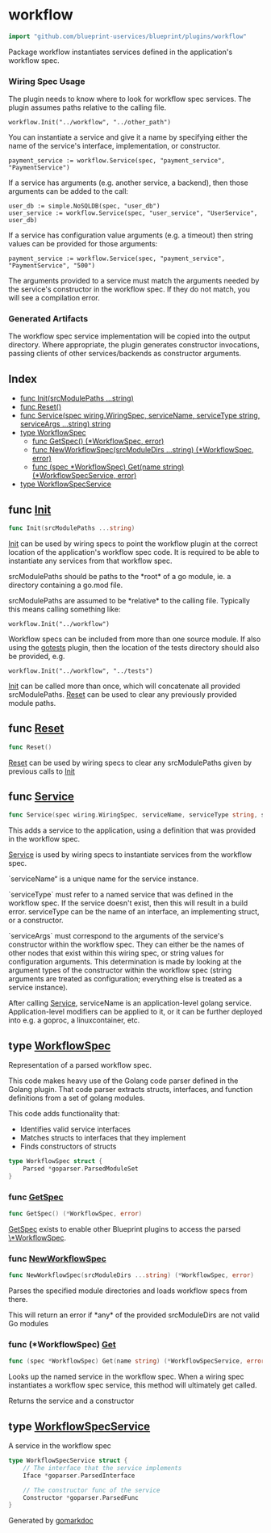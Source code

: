 <!-- Code generated by gomarkdoc. DO NOT EDIT -->

# workflow

```go
import "github.com/blueprint-uservices/blueprint/plugins/workflow"
```

Package workflow instantiates services defined in the application's workflow spec.

### Wiring Spec Usage

The plugin needs to know where to look for workflow spec services. The plugin assumes paths relative to the calling file.

```
workflow.Init("../workflow", "../other_path")
```

You can instantiate a service and give it a name by specifying either the name of the service's interface, implementation, or constructor.

```
payment_service := workflow.Service(spec, "payment_service", "PaymentService")
```

If a service has arguments \(e.g. another service, a backend\), then those arguments can be added to the call:

```
user_db := simple.NoSQLDB(spec, "user_db")
user_service := workflow.Service(spec, "user_service", "UserService", user_db)
```

If a service has configuration value arguments \(e.g. a timeout\) then string values can be provided for those arguments:

```
payment_service := workflow.Service(spec, "payment_service", "PaymentService", "500")
```

The arguments provided to a service must match the arguments needed by the service's constructor in the workflow spec. If they do not match, you will see a compilation error.

### Generated Artifacts

The workflow spec service implementation will be copied into the output directory. Where appropriate, the plugin generates constructor invocations, passing clients of other services/backends as constructor arguments.

## Index

- [func Init\(srcModulePaths ...string\)](<#Init>)
- [func Reset\(\)](<#Reset>)
- [func Service\(spec wiring.WiringSpec, serviceName, serviceType string, serviceArgs ...string\) string](<#Service>)
- [type WorkflowSpec](<#WorkflowSpec>)
  - [func GetSpec\(\) \(\*WorkflowSpec, error\)](<#GetSpec>)
  - [func NewWorkflowSpec\(srcModuleDirs ...string\) \(\*WorkflowSpec, error\)](<#NewWorkflowSpec>)
  - [func \(spec \*WorkflowSpec\) Get\(name string\) \(\*WorkflowSpecService, error\)](<#WorkflowSpec.Get>)
- [type WorkflowSpecService](<#WorkflowSpecService>)


<a name="Init"></a>
## func [Init](<https://github.com/blueprint-uservices/blueprint/blob/main/plugins/workflow/wiring.go#L71>)

```go
func Init(srcModulePaths ...string)
```

[Init](<#Init>) can be used by wiring specs to point the workflow plugin at the correct location of the application's workflow spec code. It is required to be able to instantiate any services from that workflow spec.

srcModulePaths should be paths to the \*root\* of a go module, ie. a directory containing a go.mod file.

srcModulePaths are assumed to be \*relative\* to the calling file. Typically this means calling something like:

```
workflow.Init("../workflow")
```

Workflow specs can be included from more than one source module. If also using the [gotests](<https://github.com/Blueprint-uServices/blueprint/tree/main/plugins/gotests>) plugin, then the location of the tests directory should also be provided, e.g.

```
workflow.Init("../workflow", "../tests")
```

[Init](<#Init>) can be called more than once, which will concatenate all provided srcModulePaths. [Reset](<#Reset>) can be used to clear any previously provided module paths.

<a name="Reset"></a>
## func [Reset](<https://github.com/blueprint-uservices/blueprint/blob/main/plugins/workflow/wiring.go#L85>)

```go
func Reset()
```

[Reset](<#Reset>) can be used by wiring specs to clear any srcModulePaths given by previous calls to [Init](<#Init>)

<a name="Service"></a>
## func [Service](<https://github.com/blueprint-uservices/blueprint/blob/main/plugins/workflow/wiring.go#L132>)

```go
func Service(spec wiring.WiringSpec, serviceName, serviceType string, serviceArgs ...string) string
```

This adds a service to the application, using a definition that was provided in the workflow spec.

[Service](<#Service>) is used by wiring specs to instantiate services from the workflow spec.

\`serviceName“ is a unique name for the service instance.

\`serviceType\` must refer to a named service that was defined in the workflow spec. If the service doesn't exist, then this will result in a build error. serviceType can be the name of an interface, an implementing struct, or a constructor.

\`serviceArgs\` must correspond to the arguments of the service's constructor within the workflow spec. They can either be the names of other nodes that exist within this wiring spec, or string values for configuration arguments. This determination is made by looking at the argument types of the constructor within the workflow spec \(string arguments are treated as configuration; everything else is treated as a service instance\).

After calling [Service](<#Service>), serviceName is an application\-level golang service. Application\-level modifiers can be applied to it, or it can be further deployed into e.g. a goproc, a linuxcontainer, etc.

<a name="WorkflowSpec"></a>
## type [WorkflowSpec](<https://github.com/blueprint-uservices/blueprint/blob/main/plugins/workflow/workflowspec.go#L23-L25>)

Representation of a parsed workflow spec.

This code makes heavy use of the Golang code parser defined in the Golang plugin. That code parser extracts structs, interfaces, and function definitions from a set of golang modules.

This code adds functionality that:

- Identifies valid service interfaces
- Matches structs to interfaces that they implement
- Finds constructors of structs

```go
type WorkflowSpec struct {
    Parsed *goparser.ParsedModuleSet
}
```

<a name="GetSpec"></a>
### func [GetSpec](<https://github.com/blueprint-uservices/blueprint/blob/main/plugins/workflow/wiring.go#L90>)

```go
func GetSpec() (*WorkflowSpec, error)
```

[GetSpec](<#GetSpec>) exists to enable other Blueprint plugins to access the parsed [\\\*WorkflowSpec](<#WorkflowSpec>).

<a name="NewWorkflowSpec"></a>
### func [NewWorkflowSpec](<https://github.com/blueprint-uservices/blueprint/blob/main/plugins/workflow/workflowspec.go#L39>)

```go
func NewWorkflowSpec(srcModuleDirs ...string) (*WorkflowSpec, error)
```

Parses the specified module directories and loads workflow specs from there.

This will return an error if \*any\* of the provided srcModuleDirs are not valid Go modules

<a name="WorkflowSpec.Get"></a>
### func \(\*WorkflowSpec\) [Get](<https://github.com/blueprint-uservices/blueprint/blob/main/plugins/workflow/workflowspec.go#L55>)

```go
func (spec *WorkflowSpec) Get(name string) (*WorkflowSpecService, error)
```

Looks up the named service in the workflow spec. When a wiring spec instantiates a workflow spec service, this method will ultimately get called.

Returns the service and a constructor

<a name="WorkflowSpecService"></a>
## type [WorkflowSpecService](<https://github.com/blueprint-uservices/blueprint/blob/main/plugins/workflow/workflowspec.go#L28-L34>)

A service in the workflow spec

```go
type WorkflowSpecService struct {
    // The interface that the service implements
    Iface *goparser.ParsedInterface

    // The constructor func of the service
    Constructor *goparser.ParsedFunc
}
```

Generated by [gomarkdoc](<https://github.com/princjef/gomarkdoc>)
